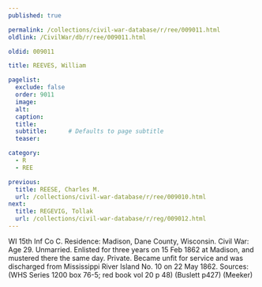 ```yaml
---
published: true

permalink: /collections/civil-war-database/r/ree/009011.html
oldlink: /CivilWar/db/r/ree/009011.html

oldid: 009011

title: REEVES, William

pagelist:
  exclude: false
  order: 9011
  image: 
  alt:
  caption:
  title:
  subtitle:      # Defaults to page subtitle
  teaser:

category: 
  - R 
  - REE

previous:
  title: REESE, Charles M.
  url: /collections/civil-war-database/r/ree/009010.html  
next:
  title: REGEVIG, Tollak
  url: /collections/civil-war-database/r/reg/009012.html   
---
```

WI 15th Inf Co C. Residence: Madison, Dane County, Wisconsin. Civil War: Age 29. Unmarried. Enlisted for three years on 15 Feb 1862 at Madison, and mustered there the same day. Private. Became unfit for service and was discharged from Mississippi River Island No. 10 on 22 May 1862. Sources: (WHS Series 1200 box 76-5; red book vol 20 p 48) (Buslett p427) (Meeker)